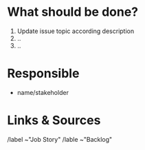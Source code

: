 # What should be done?

1. Update issue topic according description
2. ..
3. ..

# Responsible

* name/stakeholder

# Links & Sources


/label ~"Job Story"
/lable ~"Backlog"